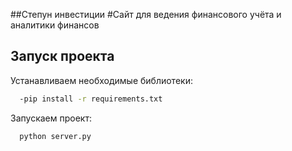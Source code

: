 ##Степун инвестиции
#Сайт для ведения финансового учёта и аналитики финансов

## Запуск проекта

Устанавливаем необходимые библиотеки:

```bash
  -pip install -r requirements.txt
```

Запускаем проект:

```bash
  python server.py
```
    
